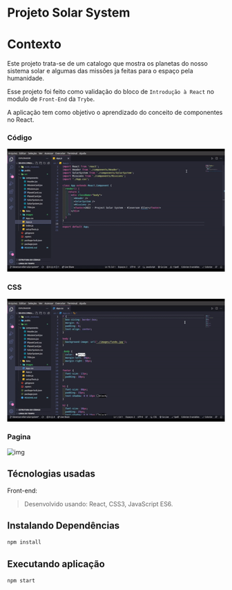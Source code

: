 # Projeto Solar System

# Contexto
Este projeto trata-se de um catalogo que mostra os planetas do nosso sistema solar e algumas das missões ja feitas para o espaço pela humanidade.

Esse projeto foi feito como validação do bloco de `Introdução à React` no modulo de `Front-End` da `Trybe`.

A aplicação tem como objetivo o aprendizado do conceito de componentes no React.
<br>

### Código

![img](src/images/Gif-cod.gif)

### CSS

![img](src/images/Gif-css.gif)

### Pagina

![img](src/images/Gif-pag.gif)
<br>

## Técnologias usadas

Front-end:
> Desenvolvido usando: React, CSS3, JavaScript ES6.

## Instalando Dependências

``` bash
npm install
``` 
## Executando aplicação

  ``` bash
  npm start
  ```
